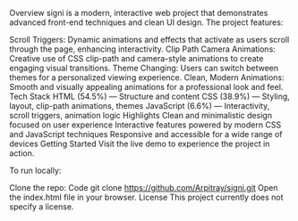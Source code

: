 

Overview
signi is a modern, interactive web project that demonstrates advanced front-end techniques and clean UI design. The project features:

Scroll Triggers: Dynamic animations and effects that activate as users scroll through the page, enhancing interactivity.
Clip Path Camera Animations: Creative use of CSS clip-path and camera-style animations to create engaging visual transitions.
Theme Changing: Users can switch between themes for a personalized viewing experience.
Clean, Modern Animations: Smooth and visually appealing animations for a professional look and feel.
Tech Stack
HTML (54.5%) — Structure and content
CSS (38.9%) — Styling, layout, clip-path animations, themes
JavaScript (6.6%) — Interactivity, scroll triggers, animation logic
Highlights
Clean and minimalistic design focused on user experience
Interactive features powered by modern CSS and JavaScript techniques
Responsive and accessible for a wide range of devices
Getting Started
Visit the live demo to experience the project in action.

To run locally:

Clone the repo:
Code
git clone https://github.com/Arpitray/signi.git
Open the index.html file in your browser.
License
This project currently does not specify a license.
